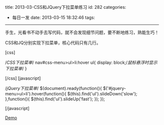 title: 2013-03-CSS和JQuery下拉菜单练习
id: 282
categories:
  - 每日一发
date: 2013-03-15 18:32:46
tags:
---

手生，光看书不动手去写代码，就不会发现细节问题，要不断地练习，熟能生巧！

CSS和JQ分别实现下拉菜单，核心代码只有几行。

[css]

/*CSS下拉菜单*/
 nav#css-menu&gt;ul&gt;li:hover ul{
     display: block;/*鼠标悬浮时显示下拉菜单*/
 }

[/css]
[javascript]

/*jQuery下拉菜单*/
 $(document).ready(function(){
     $('#jquery-menu&gt;ul&gt;li').hover(function(){
     $(this).find('ul').slideDown('slow');
     },function(){
     $(this).find('ul').slideUp('fast');
     });
 });

[/javascript]

[Demo](http://laispace.com/xiaospace/demo/2013-03/CSS和JQuery下拉菜单练习/index.html)